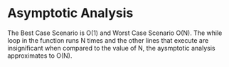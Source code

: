 # Asymptotic Analysis

The Best Case Scenario is O(1) and Worst Case Scenario O(N).
The while loop in the function runs N times and the other lines that execute are insignificant when compared to the value of N,
the aysmptotic analysis approximates to O(N).